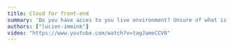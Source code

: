 ```yaml
---
title: Cloud for front-end
summary: 'Do you have acces to you live environment? Unsure of what is deployed? Ever ran out of cpu power or memory? In this talk Lucien Immink will help you out by asking another question: "Should you care?"'
authors: ["lucien-immink"]
video: "https://www.youtube.com/watch?v=tagJameCCV0"
---
```

